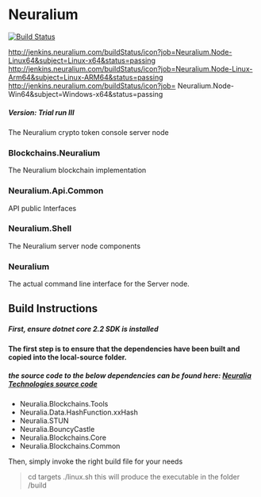 # Neuralium

[![Build Status](http://jenkins.neuralium.com/buildStatus/icon?job=Neuralium.Node-Linux64&subject=Linux-x64&status=passing)](http://jenkins.neuralium.com/job/Neuralium.Node-Linux64/)

http://jenkins.neuralium.com/buildStatus/icon?job=Neuralium.Node-Linux64&subject=Linux-x64&status=passing
http://jenkins.neuralium.com/buildStatus/icon?job=Neuralium.Node-Linux-Arm64&subject=Linux-ARM64&status=passing
http://jenkins.neuralium.com/buildStatus/icon?job=	Neuralium.Node-Win64&subject=Windows-x64&status=passing

##### Version:  Trial run III

The Neuralium crypto token console server node

### Blockchains.Neuralium
The Neuralium blockchain implementation
### Neuralium.Api.Common
API public Interfaces
### Neuralium.Shell
The Neuralium server node components
### Neuralium
The actual command line interface for the Server node.

## Build Instructions

##### First, ensure dotnet core 2.2 SDK is installed

#### The first step is to ensure that the dependencies have been built and copied into the local-source folder.

##### the source code to the below dependencies can be found here: [Neuralia Technologies source code](https://github.com/Neuralia) 

 - Neuralia.Blockchains.Tools
 - Neuralia.Data.HashFunction.xxHash
 - Neuralia.STUN
 - Neuralia.BouncyCastle
 - Neuralia.Blockchains.Core
 - Neuralia.Blockchains.Common

Then, simply invoke the right build file for your needs
>cd targets
> ./linux.sh
this will produce the executable in the folder /build
